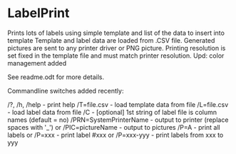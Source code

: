 # LabelPrint
Prints lots of labels using simple template and list of the data to insert into template
Template and label data are loaded from .CSV file.
Generated pictures are sent to any printer driver or PNG picture.
Printing resolution is set fixed in the template file and must match printer resolution.
Upd: color management added

See readme.odt for more details.

Commandline switches added recently:

/?, /h, /help - print help
/T=file.csv - load template data from file
/L=file.csv - load label data from file
/C - [optional] 1st string of label file is column names (default = no)
/PRN=SystemPrinterName - output to printer (replace spaces with \'_\')
or
/PIC=pictureName - output to pictures
/P=A - print all labels
or
/P=xxx - print label #xxx
or
/P=xxx-yyy - print labels from xxx to yyy
